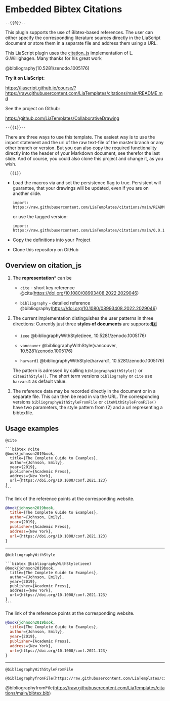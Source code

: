 <!--

author:  André Dietrich, Sebastian Zug

email:   LiaScript@web.de

version: 0.0.1

comment: This is a simple plugin for embedding bibtex based references in LiaScript materials.

script: https://cdnjs.cloudflare.com/ajax/libs/citation-js/0.7.15/citation.min.js

@onload
window.Cite = require('citation-js')
@end

@cite: @citeWithStyle(harvard1,```@0```)

@citeWithStyle
<script run-once modify="false">
let bibtexEntries = `@1`;

let example = new Cite(bibtexEntries)

let output = example.format('citation', {
  format: 'html',
  template: `@0`,
  lang: 'en-US'
})

let url = bibtexEntries.match(/url=\{([^\}]+)/)
if (url && url.length > 1) 
{
    output = `<a href="${url[1]}" target="blank_">${output}</a>`
}

"HTML:"+output
</script>
@end

@bibliography: @bibliographyWithStyle(harvard1,```@0```)

@bibliographyWithStyle
<script run-once modify="false">
let bibtexEntries = `@1`;

let example = new Cite(bibtexEntries)

let output = example.format('bibliography', {
  format: 'html',
  template: `@0`,
  lang: 'en-US'
})

"HTML:"+output
</script>
@end


@bibliographyWithStyleFromFile
<script run-once modify="false">

function fetchFileContent(url) {
  return fetch(url)
    .then(function(response) {
      if (!response.ok) {
          throw new Error('HTTP error! status: ' + response.status);
      }
      return response.blob();
    })
    .then(function(blob) {
      return new Promise(function(resolve, reject) {
        var reader = new FileReader();
        reader.onloadend = function() {
            resolve(reader.result);
        };
        reader.onerror = function() {
            reject('Error reading the file');
        };
        reader.readAsText(blob); // oder 'readAsArrayBuffer(blob)' für Binärdaten
      });
    })
    .catch(function(error) {
      console.error('Es gab einen Fehler beim Abrufen der Datei:', error);
      return null;
    });
}

fetchFileContent(https://raw.githubusercontent.com/LiaTemplates/citations/main/bibtex.bib)
    .then(function(content) {
        let references = content
        console.log("************************************************");
        console.log('Dateiinhalt:', references);
    });


</script>
@end

-->

# Embedded Bibtex Citations

    --{{0}}--
This plugin supports the use of Bibtex-based references. The user can either specify the corresponding literature sources directly in the LiaScript document or store them in a separate file and address them using a URL.

This LiaScript plugin uses the [citation_js](https://citation.js.org/) implementation of  L. G.Willighagen. Many thanks for his great work 

@bibliography(10.5281/zenodo.1005176)

**Try it on LiaScript:**

https://liascript.github.io/course/?https://raw.githubusercontent.com/LiaTemplates/citations/main/README.md

See the project on Github:

https://github.com/LiaTemplates/CollaborativeDrawing

    --{{1}}--
There are three ways to use this template.
The easiest way is to use the import statement and the url of the raw text-file of the master branch or any other branch or version.
But you can also copy the required functionality directly into the header of your Markdown document, see therefor the last slide.
And of course, you could also clone this project and change it, as you wish.

      {{1}}

- Load the macros via and set the persistence flag to true.
  Persistent will guarantee, that your drawings will be updated, even if you are on another slide.

  ```text
  import: https://raw.githubusercontent.com/LiaTemplates/citations/main/README.md

  ```

  or use the tagged version:

  ```text
  import: https://raw.githubusercontent.com/LiaTemplates/citations/main/0.0.1/README.md
  ```

- Copy the definitions into your Project

- Clone this repository on GitHub

## Overview on citation_js

1. The **representation*** can be 

    + `cite` - short key reference
       @cite(https://doi.org/10.1080/08993408.2022.2029046)
    
    + `bibliography` - detailed reference
       @bibliography(https://doi.org/10.1080/08993408.2022.2029046)

2. The current implementation distinguishes the user patterns in three directions: Currently just three **styles of documents** are supported#️⃣

    + `ieee` @bibliographyWithStyle(ieee, 10.5281/zenodo.1005176)
    
    + `vancouver` @bibliographyWithStyle(vancouver, 10.5281/zenodo.1005176)
    
    + `harvard1` @bibliographyWithStyle(harvard1, 10.5281/zenodo.1005176)

    The pattern is adressed by calling `bibliographyWithStyle()` or `citeWithStyle()`. The short term versions `bibliography` or `cite` use `harvard1` as default value.

3. The reference data may be recorded directly in the document or in a separate file. This can then be read in via the URL. The corresponding versions `bibliographyWithStyleFromFile` or `citeWithStyleFromFile()` have two parameters, the style pattern from (2) and a url representing a bibtexfile.

## Usage examples

`@cite`

````
```bibtex @cite
@book{johnson2019book,
  title={The Complete Guide to Examples},
  author={Johnson, Emily},
  year={2019},
  publisher={Academic Press},
  address={New York},
  url={https://doi.org/10.1000/conf.2021.123} 
}
```
````

The link of the reference points at the corresponding website.

```bibtex @cite
@book{johnson2019book,
  title={The Complete Guide to Examples},
  author={Johnson, Emily},
  year={2019},
  publisher={Academic Press},
  address={New York},
  url={https://doi.org/10.1000/conf.2021.123} 
}
```

-------------------------------------------------------------------------------

`@bibliographyWithStyle`

````
```bibtex @bibliographyWithStyle(ieee)
@book{johnson2019book,
  title={The Complete Guide to Examples},
  author={Johnson, Emily},
  year={2019},
  publisher={Academic Press},
  address={New York},
  url={https://doi.org/10.1000/conf.2021.123} 
}
```
````

The link of the reference points at the corresponding website.

```bibtex @bibliographyWithStyle(ieee)
@book{johnson2019book,
  title={The Complete Guide to Examples},
  author={Johnson, Emily},
  year={2019},
  publisher={Academic Press},
  address={New York},
  url={https://doi.org/10.1000/conf.2021.123} 
}
```

-------------------------------------------------------------------------------

`@bibliographyWithStyleFromFile`


```
@bibliographyfromFile(https://raw.githubusercontent.com/LiaTemplates/citations/main/bibtex.bib)
```

@bibliographyfromFile(https://raw.githubusercontent.com/LiaTemplates/citations/main/bibtex.bib)

